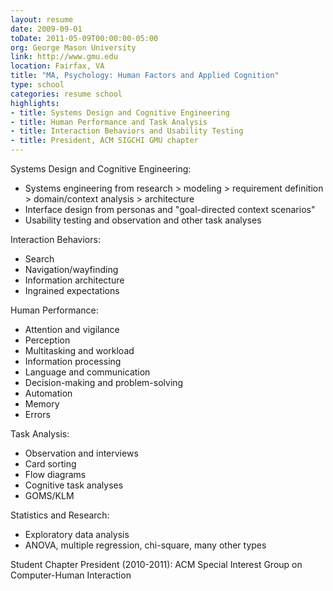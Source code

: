 ```yaml
---
layout: resume
date: 2009-09-01
toDate: 2011-05-09T00:00:00-05:00
org: George Mason University
link: http://www.gmu.edu
location: Fairfax, VA
title: "MA, Psychology: Human Factors and Applied Cognition"
type: school
categories: resume school
highlights:
- title: Systems Design and Cognitive Engineering
- title: Human Performance and Task Analysis
- title: Interaction Behaviors and Usability Testing
- title: President, ACM SIGCHI GMU chapter
---
```


Systems Design and Cognitive Engineering:

- Systems engineering from research > modeling > requirement definition > domain/context analysis > architecture
- Interface design from personas and "goal-directed context scenarios"
- Usability testing and observation and other task analyses

Interaction Behaviors:

- Search
- Navigation/wayfinding
- Information architecture
- Ingrained expectations

Human Performance:

- Attention and vigilance
- Perception
- Multitasking and workload
- Information processing
- Language and communication
- Decision-making and problem-solving
- Automation
- Memory
- Errors

Task Analysis:

- Observation and interviews
- Card sorting
- Flow diagrams
- Cognitive task analyses
- GOMS/KLM

Statistics and Research:

- Exploratory data analysis
- ANOVA, multiple regression, chi-square, many other types

Student Chapter President (2010-2011): ACM Special Interest Group on Computer-Human Interaction
